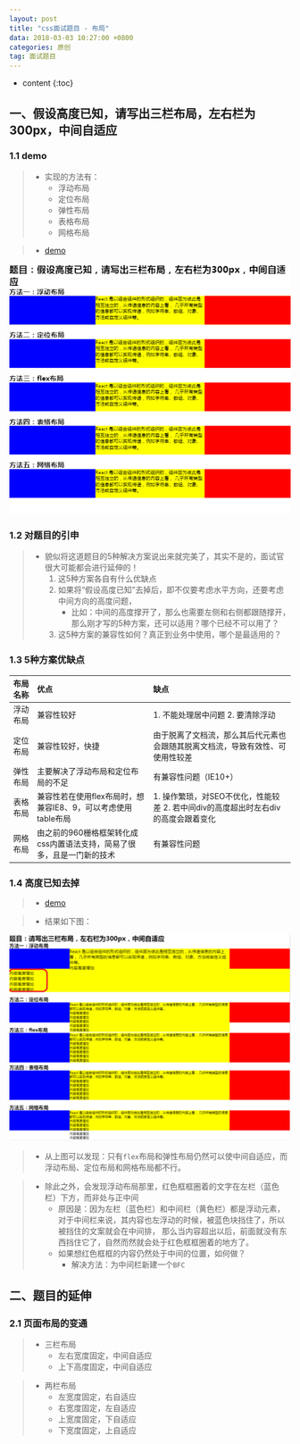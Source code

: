 ```yaml
---
layout: post
title: "css面试题目 - 布局"
data: 2018-03-03 10:27:00 +0800
categories: 原创
tag: 面试题目
---
```

* content
{:toc}

<!-- more -->


## 一、假设高度已知，请写出三栏布局，左右栏为300px，中间自适应

### 1.1 demo

> * 实现的方法有：
>   * 浮动布局
>   * 定位布局
>   * 弹性布局
>   * 表格布局
>   * 网格布局

> * [demo](/effects/demo/css/layout/v2/v1.html)

![layout](/styles/images/css/layout/layout-05.png)

### 1.2 对题目的引申

> * 貌似将这道题目的5种解决方案说出来就完美了，其实不是的，面试官很大可能都会进行延伸的！
>   1. 这5种方案各自有什么优缺点
>   2. 如果将“假设高度已知”去掉后，即不仅要考虑水平方向，还要考虑中间方向的高度问题，
>       * 比如：中间的高度撑开了，那么也需要左侧和右侧都跟随撑开，那么刚才写的5种方案，还可以适用？哪个已经不可以用了？
>   3. 这5种方案的兼容性如何？真正到业务中使用，哪个是最适用的？

### 1.3 5种方案优缺点

|   布局名称|                 优点|               缺点|
|:-----------|:--------------------|:-------------------|
|  浮动布局 |          兼容性较好 |  1. 不能处理居中问题   2. 要清除浮动 |
|  定位布局 | 兼容性较好，快捷 |  由于脱离了文档流，那么其后代元素也会跟随其脱离文档流，导致有效性、可使用性较差 |
| 弹性布局 | 主要解决了浮动布局和定位布局的不足 | 有兼容性问题（IE10+）  |
| 表格布局 | 兼容性若在使用flex布局时，想兼容IE8、9，可以考虑使用table布局 |  1. 操作繁琐，对SEO不优化，性能较差   2. 若中间div的高度超出时左右div的高度会跟着变化 |
| 网格布局 |由之前的960栅格框架转化成css内置语法支持，简易了很多，且是一门新的技术|   有兼容性问题 |

### 1.4 高度已知去掉

> * [demo](/effects/demo/css/layout/v2/v2.html)

> * 结果如下图：

![layout](/styles/images/css/layout/layout-06.png)

> * 从上图可以发现：只有`flex`布局和弹性布局仍然可以使中间自适应，而浮动布局、定位布局和网格布局都不行。

> * 除此之外，会发现浮动布局那里，红色框框圈着的文字在左栏（蓝色栏）下方，而非处与正中间
>   * 原因是：因为左栏（蓝色栏）和中间栏（黄色栏）都是浮动元素，对于中间栏来说，其内容也左浮动的时候，被蓝色块挡住了，所以被挡住的文案就会在中间排，
>       那么当内容超出以后，前面就没有东西挡住它了，自然而然就会处于红色框框圈着的地方了。
>   * 如果想红色框框的内容仍然处于中间的位置，如何做？
>       * 解决方法：为中间栏新建一个`BFC`

## 二、题目的延伸

### 2.1 页面布局的变通

> * 三栏布局
>   * 左右宽度固定，中间自适应
>   * 上下高度固定，中间自适应

> * 两栏布局
>   * 左宽度固定，右自适应
>   * 右宽度固定，左自适应
>   * 上宽度固定，下自适应
>   * 下宽度固定，上自适应